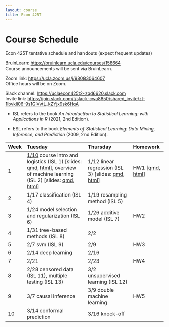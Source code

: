 ```yaml
---
layout: course
title: Econ 425T
---
```


# Course Schedule

Econ 425T tentative schedule and handouts (expect frequent updates)

BruinLearn: <https://bruinlearn.ucla.edu/courses/158664>  
Course announcements will be sent via BruinLearn. 

Zoom link: <https://ucla.zoom.us/j/98083064607>  
Office hours will be on Zoom.  

Slack channel: <https://uclaecon425t2-zqd6620.slack.com>  
Invite link: <https://join.slack.com/t/slack-cwa8850/shared_invite/zt-1lbvkli06-9s1GlVvtL_kZYjx9sk6HqA>

- ISL refers to the book _An Introduction to Statistical Learning: with Applications in R_ (2021, 2nd Edition). 

- ESL refers to the book _Elements of Statistical Learning: Data Mining, Inference, and Prediction_ (2009, 2nd Edition). 


| Week | Tuesday | Thursday | Homework |
|:-----------|:------------|:------------|:------------|
| 1 | [1/10](https://ucla-econ-425t.github.io/2023winter/econ425twinter2023/2023/01/10/week1-day1.html) course intro and logistics (ISL 1) \[slides: [qmd](https://raw.githubusercontent.com/ucla-econ-425t/2023winter/master/slides/01-intro/intro.qmd), [html](../slides/01-intro/intro.html)\], overview of machine learning (ISL 2) \[slides: [qmd](https://raw.githubusercontent.com/ucla-econ-425t/2023winter/master/slides/02-statlearn/statlearn.qmd), [html](../slides/02-statlearn/statlearn.html)\] | 1/12 linear regression (ISL 3) \[slides: [qmd](https://raw.githubusercontent.com/ucla-econ-425t/2023winter/master/slides/03-linreg/linreg.qmd), [html](../slides/03-linreg/linreg.html)\] | HW1 \[[qmd](https://raw.githubusercontent.com/ucla-econ-425t/2023winter/master/hw/hw1/hw1.qmd), [html](../hw/hw1/hw1.html)\] |   
| 2 | 1/17 classification (ISL 4) | 1/19 resampling method (ISL 5) | |    
| 3 | 1/24 model selection and regularization (ISL 6) | 1/26 additive model (ISL 7) | HW2 |  
| 4 | 1/31 tree-based methods (ISL 8) | 2/2  | |     
| 5 | 2/7 svm (ISL 9) | 2/9  | HW3 |  
| 6 | 2/14 deep learning | 2/16 | |    
| 7 | 2/21  | 2/23  | HW4 |   
| 8 | 2/28 censored data (ISL 11), multiple testing (ISL 13) | 3/2 unsupervised learning (ISL 12) | |    
| 9 | 3/7 causal inference | 3/9 double machine learning | HW5 |   
| 10 | 3/14 conformal prediction | 3/16 knock-off  | | 
